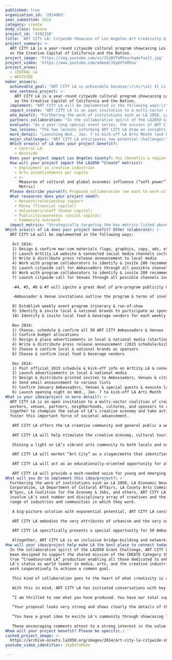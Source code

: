 ```yaml
---
published: true
organization_id: '2014063'
year_submitted: 2014
category: create
body_class: banana
project_id: '4102158'
title: 'ART CITY LA: Citywide Showcase of Los Angeles Art Creativity & Culture'
project_summary: >-
  ART CITY LA is a year-round citywide cultural program showcasing Los Angeles
  as the Creative Capital of California and the Nation.
project_image: 'https://img.youtube.com/vi/JVyDVToMVoo/hqdefault.jpg'
project_video: 'https://www.youtube.com/embed/JVyDVToMVoo'
project_areas:
  - CENTRAL LA
  - WESTSIDE
maker_answers:
  achievable_goal: "ART CITY LA is achievable because:\r\n\r\n1) It is a multi-level solution based on 30 years of experience in the arts, entertainment, communications, media, interactive, and live events world. It is predicated on the vision that the best way to impact the CREATE metrics is to stimulate the creative economy and the best way to do this is generating exposure for LA as a creative city and the best way to achieve that is through an integrated approach that is one part community cultural development and one part creative marketing.\r\n\r\n2) It has a meticulous plan of strategic implementation that outlines every facet of the program execution including marketing, PR, event design, production and management, venue assessment, staging, AV, booking, vendors, staff, talent, schedules, budget, and reporting. Please see our answer to WHAT WILL YOU DO TO IMPLEMENT THIS IDEA/PROJECT? which enumerates a three-month step-by-step ramp-up phase.\r\n\r\n3) It is guided by an experienced creative leader who has spearheaded and helped guide a diverse spectrum of productions and campaigns for global brands and renowned artists, designers, authors, educators, and scientists, as well as being the force behind numerous independent arts and cultural events, projects and programs.\r\n\r\n4) Marketing LA as The Creative Capital of California and the Nation, the Art City LA brand is a promise of what LA offers and what it aspires to be, one that establishes a strong civic identity, helping outsiders recognize LA and attract people to it while building community unity and promoting civic pride.\r\n\r\n5) Headlined by the tastemakers who give LA its creative personality, ART CITY LA will establish a new tradition that strengthens and nurtures the collaborative culture of the city in ways that can change perceptions significantly and built connections that lead to increased cross-sector innovation.\r\n\r\n6) In contrast to piecemeal solutions comprising just one or two organizations, ART CITY LA embraces mass collaboration as a true “Crowdsourced LA” production involving 50 ambassadors, 50 venues and multiple partners working together for a common cause and part of a larger whole. The combined effect casts a wider net for an impact that is greater than the sum of its parts. The more people activated, the more the word spreads and the more free publicity LA receives. Altogether, ART CITY LA offers more “bang for the buck” to do more with $100,000 to enliven an entire city than any other project can."
  one_sentence_project: >-
    ART CITY LA is a year-round citywide cultural program showcasing Los Angeles
    as the Creative Capital of California and the Nation.
  implement: "ART CITY LA will be implemented in the following ways:\r\n\r\nOct 2014:\r\n1) Design & confirm mar-com materials (logo, graphics, copy, ads, etc.)\r\n2) Launch ArtCity.LA website & connected social media channels including Facebook (facebook.com/ArtCityLA) & Twitter (twitter.com/ArtCityLA)\r\n3) Write & distribute press release announcement to local media\r\n4) Work with program collaborators to identify & invite 200 recommended LA creatives to submit interest in being one of 50 ART CITY LA Ambassadors\r\n5) Launch citywide call for Ambassadors through all possible channels inviting qualified LA creatives to submit interest as well\r\n6) Work with program collaborators to identify & invite 200 recommended LA venues to submit interest in becoming one of 50 ART CITY LA Venues\r\n7) Launch citywide call for Venues through all possible channels inviting qualified LA venues to submit interest as well.\r\n\r\n-#4, #5, #6 & #7 will ignite a great deal of pre-program publicity & buzz throughout the LA creative community & beyond.\r\n\r\n-Ambassador & Venue invitations outline the program & terms of involvement including pre & day-of event responsibilities (Ambassador: ongoing social media promotion, 2-hr appearance with 30-min presentation & bringing 25+ guests. Venue: ongoing social media promotion and hosting of 3-hr event) & require statement of commitment & intent.\r\n\r\n8) Establish weekly event program itinerary & run-of-show\r\n9) Identify & invite local & national brands to participate as sponsors\r\n10) Identify & invite local food & beverage vendors for each weekly event\r\n\r\nNov 2014:\r\n1) Choose, schedule & confirm all 50 ART CITY Ambassadors & Venues\r\n2) Confirm budget allocations\r\n3) Design & place advertisements in local & national media (starting Dec. 2014)\r\n4) Write & distribute press release announcement (2015 schedule/kick-off)\r\n5) Choose & confirm local & national brands as sponsors\r\n6) Choose & confirm local food & beverage vendors\r\n\r\nDec 2014:\r\n1) Post official 2015 schedule & kick-off info on ArtCity.LA & connected social media channels\r\n2) Launch advertisements in local & national media\r\n3) Design & distribute printed invites to Ambassadors, Venues & citywide locations\r\n4) Send email announcement to various lists\r\n5) Confirm January Ambassadors, Venues & special guests & execute launch day rehearsal\r\n6) Launch opening night on Wed., Jan. 7 to kick-off LA Arts Month"
  impact_create: "ART CITY LA is an open invitation to a multi-sector coalition of creative workers, venues, partners, neighborhoods, cultures, and sponsors to come together to champion the value of LA’s creative economy and take action to foster this important force of societal advancement. \r\n\r\nART CITY LA offers the LA creative community and general public a welcoming platform for more of the expression and recognition it deserves by connecting the widest possible mix of artists, partners, venues, neighborhoods, and cultures in a participatory activation involving LA’s vast number and disciplinary array of creatives and the broad range of industries and communities in which they work.\r\n\r\nART CITY LA will help stimulate the creative economy, cultural tourism, and an international reputation by increasing awareness and support the numerous and diverse industries and creative workers that comprise LA's creative economy, inspiring a citywide activation for the advancement of the arts and economy, and ultimately, helping stimulate innovation and create jobs, as well as social and cultural benefits, by way of creative education and professions.\r\n\r\nShining a light on LA’s vibrant arts community to both locals and national and international visitors, ART CITY LA will recognize Los Angeles’ status as America’s Artist Super City in a way that amplifies the financial and social impact of its creative industries and practitioners and promotes creativity as fundamental to economic growth and prosperity.\r\n\r\nART CITY LA will market “Art City” as a slogan/motto that identifies LA as The Creative Capital of California and the Nation, one that says LA is a dynamic place to create, live, work, learn, and connect and speaks volumes about it as a great, livable, thriving center of art, creativity, and culture.\r\n\r\nART CITY LA will act as an educationally-oriented opportunity for all cultures and communities to access and gain entry into the full range of creative industries as a vocation, one that promotes the premise that creativity is an essential ingredient to a successful workforce and justifies increased emphasis on creative economy career paths through technical and university institutions. \r\n\r\nART CITY LA will provide a much-needed voice for young and emerging artists and their constituents to gain additional exposure outside of more traditional methods and help them build careers and livelihoods across for-profit, nonprofit, public and community arenas."
  who_benefit: "Furthering the work of institutions such as LA 2050, LA Economic Development Corporation, LA Department of Cultural Affairs, LA County Arts Commission, LA N’Sync, LA Coalition for the Economy & Jobs, and others, ART CITY LA will involve LA’s vast number and disciplinary array of creatives and the broad range of industries and communities in which they work. \r\n\r\nA big-picture solution with exponential potential, ART CITY LA constitutes the ultimate mash-up of artists, entrepreneurs, brands, venues, neighborhoods, cultures, companies, investors, and institutions–all connected by a common goal of making LA a globally recognized center of creative excellence.\r\n\r\nART CITY LA embodies the very attributes of urbanism and the very nature of art and creativity. The arts have a special role in providing inspiration to all people. Therefore, ART CITY LA recognizes that it is not only artists and those involved in the creative economy that are creative but that creativity can come from anyone who addresses issues in an inventive way. Grounded in the philosophy that we can all make the extraordinary happen if given the chance, ART CITY LA is a place where everyone can express their potential which is harnessed and promoted for the common good. When these expressions combine, they create an innovation ecosystem–a synergistic relationship between people and place that facilitates idea generation and accelerates commercialization.\r\n\r\nART CITY LA specifically presents a special opportunity for 50 Ambassadors and Venues to further their work as thought-leaders dedicated to strengthening LA’s creative brand. Being chosen is recognition of individual creativity and support of the local creative community. Not only is this a chance to spotlight their unique talents, ideas and contributions, it is also where they can help shape the things that make LA such a desirable place to be. For LA, this is a way to publicly thank and promote those entrepreneurs who are helping it move up the value chain of global competitiveness by growing the jobs, firms and networks that drive broad-based prosperity.\r\n\r\nAltogether, ART CITY LA is an inclusive bridge-building and networking platform that encourages the broad cross-sector partnerships that are crucial to generating momentum and support for the creative economy, one that engenders the kind of open innovation that can forge new and more extensive relationships and collaborations and strengthen LA’s position as America's Artist SuperCity."
  partners_collaboration: "In the collaborative spirit of the LA2050 Grant Challenge, ART CITY LA has been designed to support the shared mission of the CREATE Category through a true “Crowdsourced LA” production enabling all those dedicated to enhancing LA’s status as world leader in media, arts, and the creative industries to work cooperatively to achieve a common goal. \r\n\r\nThis kind of collaboration goes to the heart of what creativity is all about. Like jazz, often heralded as the epitome of complex collaborative practice, ART CITY LA is a synergistic, wise, resonant, and connected way to share ideas, pool resources, mobilize assets, and tap greater sources of intelligence to spur productive, inclusive, and sustainable economic development.\r\n\r\nWith this in mind, ART CITY LA has initiated conversations with key players such as LA's Cultural Affairs Department, LAEDC, and Center for Cultural Innovation to invite their involvement in this strategic alliance, communicating how ART CITY LA supports their work and that we are all on the same team. The response has been positive:\r\n\r\n“I am thrilled to see what you have produced. You have our total support on what you are doing as this is exactly what we want to see happen here in LA.” -Amy Amsterdam, Innovate in Los Angeles\r\n\r\n“Your proposal looks very strong and shows clearly the details of the program. I'm sorry we could not participate as a direct partner in the application, but the project is a wonderful idea. Our new GM who started yesterday very much likes it, and as you note, we should discuss this further and see how we can assist.\" -Andrew Kasdin, DCA\r\n\r\n“You have a great idea to excite LA's community through showcasing local artists. As you astutely observed, this is also one of the aims of CCI. Unfortunately, with such short lead time, it would be difficult to get involved on our end. I wish you success in finding an institutional partner and hope you'll keep us updated on your progress. If your project is awarded, let me know as that may provide another opportunity for partnership in promoting your program far and wide.” -Angie Kim, Center for Cultural Innovation\r\n\r\nThese encouraging comments attest to a strong interest in the value of a global program such as ART CITY LA, which if chosen as an LA2050 Grant Challenge winner will offer these institutions and others full opportunity to participate in empowering LA County residents to harness their creativity by fostering entrepreneurship, cultural diversity, and inclusivity."
  evaluate: "As a year-long special event series, the success of ART CITY LA requires careful planning, execution and diligence, one guided by a strategic plan that provides a blueprint describing clearly defined strategies, goals, opportunities, and directions as well as the use of key tools to effectively measure and strengthen its activities, address areas for improvement, and move the program forward to new accomplishments.\r\n\r\nData capture will be crucial for big-picture assessment as well as for the all-important advance, and ongoing, processes involved. At the end of the day, every event is all about numbers. Data will help us evaluate each event after its conclusion and make adjustments for the next. Data will also play a major role in how ART CITY LA calculates its impact on CREATE category metrics and its overall Return On Investment (ROI).\r\n\r\nEinstein said: “Everything that can be counted does not necessarily count; everything that counts cannot necessarily be counted.” This holds true for ART CITY LA’s ROI, which as discussed in HOW WILL YOUR PROJECT IMPACT THE LA2050 \"CREATE\" METRICS? comprises both a hard metric and soft metric to form a far more powerful and accurate way to measure performance that encompasses return on objectives, impression, engagement, awareness, and opportunity, all of which will enable ART CITY LA to prove campaign impact when it’s not possible or feasible to tie them directly to sales.\r\n\r\nSpecifically, ART CITY LA will measure success through these seven metrics:\r\n1.\tParticipant feedback\r\n2.\tAttendee satisfaction\r\n3.\tMedia mentions and publicity\r\n4.\tSocial Media friends/fans/followers\r\n5.\tEvent attendance (type, amount, quality)\r\n6.\tAbility to get LA 2050 CREATE messages across\r\n7.\tEconomic impact: business leads/increased sales/return customers\r\n\r\nIn addition to social tools such as Facebook and Twitter, ART CITY LA will use two key online solutions for this evaluation:\r\n\r\n1) Eventbrite.com offers everything we need to promote our events, collect and manage registrations, manage event entry, track attendance, and collect names and email addresses.\r\n\r\n2) Neighborland will be potentially integrated into the ArtCity.LA website to provide powerful engagement and collaborative capabilities that enable us to generate the kind of connectivity, networking, crowdsourcing, and relationship-building that spreads awareness, guides breakthroughs and accelerates possibilities. Please visit http://neighborland.com for more details."
  two_lessons: "The two lessons informing ART CITY LA draw on insights from key initiatives and reports such as Los Angeles: America’s Artist SuperCity, The Otis Report on the Creative Economy of the Los Angeles Region, LA CREATES: Supporting the Creative Economy in Los Angeles, and Innovate Los Angeles. All make clear the profound importance of the creative industries to our region’s economic health and suggest a variety of recommendations for developing them in order to create a high quality of life for all Angeleno’s.\r\n\r\nART CITY LA offers a creative, strategic, comprehensive, and integrated solution to these goals and challenges. There have now been enough panels convened, reports written, evidence gathered, and arguments made for supporting, promoting, and growing LA’s creative sector. Now it is time to take the next step and put an activation in motion that embodies the essence of art and creativity and captures the imagination and participatory energy of the widest audience in the most efficient and ingenious ways, one that implements a balanced engagement process through a combination of online and offline efforts that leverage the creative community’s input and involves diverse groups of people through experiences that educate, elevate, and inspire; one that is:\r\n\r\n1)  Event-driven: Live events are essential for bringing people together in meaningful face-to-face encounters that create the kind of emotional experiences that empower learning, community, networking, and bridge-building. Yet, it is clear that another festival or conference is not enough to create the conditions that can make creativity a powerful new connective tissue with long-lasting effects. What is needed is:\r\n\r\n2) Consistency–the only way to activate the sheer amount and wide array of people, cultures, neighborhoods, venues, and communities and make the type of impact required. ART CITY LA’s year-round citywide program is based on the understanding that consistent networking activity is a fundamental, continuing function of any future creative economy support system. Highlighting the middle of the week, ART CITY LA’s ongoing Wednesday night series becomes \"Art’s Night Out\" – a special ritual that grounds people in regularity, giving them a sense of belonging and identifying with the familiar and known, something stable and predictable yet with the chance for change and choice, one with a high-level of social engagement that encourages them to give back and take responsibility for their city."
  more_detail: "Launching Wed., Jan. 7 to kick-off LA Arts Month (and held every Wed thereafter), ART CITY LA is a high-profile branding and marketing campaign spotlighting LA’s creative assets to spur economic growth, cultural tourism, and recognition as a premier destination of inspiration.\r\n\r\nWith an eclectic blend of talks, performance, and networking, ART CITY LA is where LA's art, creativity and culture comes alive across 50 weekly events curated by The City’s top artists, designers, innovators, and tastemakers at notable venues around the city, one representing a massive crowdsourced “Best Of” sampling of LA’s creative culture branded and marketed in ways that encourage the exploration and appreciation of every facet of The City as a work of art."
  major_challenges: "ART CITY LA anticipates two potential challenges:\r\n\r\n1) Weekly events will become so popular that attendance increases rapidly and outpaces the capacity of scheduled venues.\r\n\r\n2) As attendance increases, so do food, beverage, and staff costs.\r\n\r\nThere are a number of reasons these events will be popular:\r\n-They will take place on Wednesday evenings\r\n-They are free and offer free food and beverages\r\n-They are artistic, innovative, hip, creative, and cool\r\n-They will involved a wide variety of strategic alliances\r\n-They will be promoted using powerful viral marketing techniques\r\n\r\nTherefore, if we conservatively anticipate a minimum of 50 attendees for week one, and as a result of exponential growth from a combination of continued advertising/marketing, return customers, positive word-of-mouth, etc., can reasonably expect attendance to increase in gradual increments with each successive week by an average of 10 people, then we should have 540 attendees by week 50 and a yearly total of 14,750. If attendance increases by 15 people each week, that yearly total increases to 20,880.\r\n\r\nConcurrently, the more attendees, the more food, beverages, and staff will be required, thereby utilizing a larger portion of the budget than anticipated or feasible.\r\n\r\nThese challenges can be prevented/resolved by:\r\n1) Booking larger and larger venues for each successful month in quarterly fashion, making jumps in capacity from 50-200 (first quarter) to 200-350 (second quarter) to 350-500 (third quarter) to 500+ (fourth quarter). This approach gives us sufficient time for advance planning yet offers flexibility if we underestimate or overestimate demand. \r\n2) Careful monitoring of attendance trends\r\n3) Requiring RSVP’s to provide an estimated attendee count using Eventbrite, an online tool for collecting and managing registrations and tracking attendance. Though not 100% accurate because these free and frequent events entail a less binding commitment, RSVP’s (which do not guarantee entry but is by a first come, first serve basis) will give us a relatively accurate sense of tracking potential increased or decreased attendance. Additionally, a check in table for managing event entry will prevent us from going over venue capacity.\r\n\r\n4) In terms of increased food, beverage, and staffing costs, we will budget accordingly and work to insure generous beverage sponsorship deals.\r\n\r\nOther options to consider:\r\n-Instituting a door charge\r\n-Shifting to a bi-weekly schedule"
  Which area(s) of LA does your project benefit?:
    - Central LA
    - Westside
  Does your project impact Los Angeles County?: Yes (benefits a region of LA County)
  How will your project impact the LA2050 “Create” metrics?:
    - Employment in creative industries
    - Arts establishments per capita
    - >-
      Measures of cultural and global economic influence (“soft power”) (Dream
      Metric)
  Please describe yourself: Proposed collaboration (we want to work with partners!)
  What resources does your project need?:
    - Network/relationship support
    - Money (financial capital)
    - Volunteers/staff (human capital)
    - Publicity/awareness (social capital)
    - Community outreach
  impact_metrics: "Strategically targeting the key metrics listed above, ART CITY LA is a program designed to not only make an impact on the creative bottom line in 2015 but one that continues to do so through 2050. This impact is measured by both qualitative and quantitative evaluations in the lives of LA citizens, a Quality of Life (QOL) made up of a wide range of factors that speak to a new definition of urban development that embraces the full range of social, economic, environmental and civic dimensions of cities and confirms research demonstrating that it is not successful economies that are a prerequisite for QOL but that QOL is prerequisite for successful economies.\r\n\r\nHere, ART CITY LA’s high-quality programming promises a long-term solution for creating the social currency that is so important to the fabric and health of the communities in which people want to live, work and lead meaningful lives. This new economy equation elevates the primacy of social capital to LA’s status as a creative capital to reveal a natural symbiosis between greater creative industry employment, more thriving arts establishments, increased cultural tourism and higher degrees of global influence and prestige and the flourishing of those high-touch, human-centered, experiential lifestyle essentials which contribute to social progress in more holistic and psychological terms than only the economic indicator of gross domestic product (GDP). \r\n\r\nSuch a creative blending of hard and soft attributes is not only central to defining, honoring and preserving LA’s local identity, it also sets the stage for what the good life is really all about. But this can’t be achieved through slogans and advertising alone. While branding and marketing play an important role, they will ring hollow and fall short unless indigenously cultivated from the grassroots up. By simultaneously promoting LA’s creative brand while strengthening its creative community, ART CITY LA’s year-round festival of showcase events offers LA a balanced solution for increasing exposure, employment, revenue, tourism, publicity, social engagement, civic pride, and good times for all. As a result, LA can expect that more creative people will vacation and relocate here, more creative companies will base themselves here, and more of its creative talent pool will stay here. The total effect is guaranteed to ignite the socio-economic growth so necessary to the metrics of every LA2050 category and the quality of life of all Angeleno’s."
Which area(s) of LA does your project benefit? Other (elaborate): |-
  ART CITY LA will be implemented in the following ways:
   
   Oct 2014:
   1) Design & confirm mar-com materials (logo, graphics, copy, ads, etc.)
   2) Launch ArtCity.LA website & connected social media channels including Facebook (facebook.com/ArtCityLA) & Twitter (twitter.com/ArtCityLA)
   3) Write & distribute press release announcement to local media
   4) Work with program collaborators to identify & invite 200 recommended LA creatives to submit interest in being one of 50 ART CITY LA Ambassadors
   5) Launch citywide call for Ambassadors through all possible channels inviting qualified LA creatives to submit interest as well
   6) Work with program collaborators to identify & invite 200 recommended LA venues to submit interest in becoming one of 50 ART CITY LA Venues
   7) Launch citywide call for Venues through all possible channels inviting qualified LA venues to submit interest as well.
   
   -#4, #5, #6 & #7 will ignite a great deal of pre-program publicity & buzz throughout the LA creative community & beyond.
   
   -Ambassador & Venue invitations outline the program & terms of involvement including pre & day-of event responsibilities (Ambassador: ongoing social media promotion, 2-hr appearance with 30-min presentation & bringing 25+ guests. Venue: ongoing social media promotion and hosting of 3-hr event) & require statement of commitment & intent.
   
   8) Establish weekly event program itinerary & run-of-show
   9) Identify & invite local & national brands to participate as sponsors
   10) Identify & invite local food & beverage vendors for each weekly event
   
   Nov 2014:
   1) Choose, schedule & confirm all 50 ART CITY Ambassadors & Venues
   2) Confirm budget allocations
   3) Design & place advertisements in local & national media (starting Dec. 2014)
   4) Write & distribute press release announcement (2015 schedule/kick-off)
   5) Choose & confirm local & national brands as sponsors
   6) Choose & confirm local food & beverage vendors
   
   Dec 2014:
   1) Post official 2015 schedule & kick-off info on ArtCity.LA & connected social media channels
   2) Launch advertisements in local & national media
   3) Design & distribute printed invites to Ambassadors, Venues & citywide locations
   4) Send email announcement to various lists
   5) Confirm January Ambassadors, Venues & special guests & execute launch day rehearsal
   6) Launch opening night on Wed., Jan. 7 to kick-off LA Arts Month
What is your idea/project in more detail?: >-
  ART CITY LA is an open invitation to a multi-sector coalition of creative
  workers, venues, partners, neighborhoods, cultures, and sponsors to come
  together to champion the value of LA’s creative economy and take action to
  foster this important force of societal advancement. 
   
   ART CITY LA offers the LA creative community and general public a welcoming platform for more of the expression and recognition it deserves by connecting the widest possible mix of artists, partners, venues, neighborhoods, and cultures in a participatory activation involving LA’s vast number and disciplinary array of creatives and the broad range of industries and communities in which they work.
   
   ART CITY LA will help stimulate the creative economy, cultural tourism, and an international reputation by increasing awareness and support the numerous and diverse industries and creative workers that comprise LA's creative economy, inspiring a citywide activation for the advancement of the arts and economy, and ultimately, helping stimulate innovation and create jobs, as well as social and cultural benefits, by way of creative education and professions.
   
   Shining a light on LA’s vibrant arts community to both locals and national and international visitors, ART CITY LA will recognize Los Angeles’ status as America’s Artist Super City in a way that amplifies the financial and social impact of its creative industries and practitioners and promotes creativity as fundamental to economic growth and prosperity.
   
   ART CITY LA will market “Art City” as a slogan/motto that identifies LA as The Creative Capital of California and the Nation, one that says LA is a dynamic place to create, live, work, learn, and connect and speaks volumes about it as a great, livable, thriving center of art, creativity, and culture.
   
   ART CITY LA will act as an educationally-oriented opportunity for all cultures and communities to access and gain entry into the full range of creative industries as a vocation, one that promotes the premise that creativity is an essential ingredient to a successful workforce and justifies increased emphasis on creative economy career paths through technical and university institutions. 
   
   ART CITY LA will provide a much-needed voice for young and emerging artists and their constituents to gain additional exposure outside of more traditional methods and help them build careers and livelihoods across for-profit, nonprofit, public and community arenas.
What will you do to implement this idea/project?: >-
  Furthering the work of institutions such as LA 2050, LA Economic Development
  Corporation, LA Department of Cultural Affairs, LA County Arts Commission, LA
  N’Sync, LA Coalition for the Economy & Jobs, and others, ART CITY LA will
  involve LA’s vast number and disciplinary array of creatives and the broad
  range of industries and communities in which they work. 
   
   A big-picture solution with exponential potential, ART CITY LA constitutes the ultimate mash-up of artists, entrepreneurs, brands, venues, neighborhoods, cultures, companies, investors, and institutions–all connected by a common goal of making LA a globally recognized center of creative excellence.
   
   ART CITY LA embodies the very attributes of urbanism and the very nature of art and creativity. The arts have a special role in providing inspiration to all people. Therefore, ART CITY LA recognizes that it is not only artists and those involved in the creative economy that are creative but that creativity can come from anyone who addresses issues in an inventive way. Grounded in the philosophy that we can all make the extraordinary happen if given the chance, ART CITY LA is a place where everyone can express their potential which is harnessed and promoted for the common good. When these expressions combine, they create an innovation ecosystem–a synergistic relationship between people and place that facilitates idea generation and accelerates commercialization.
   
   ART CITY LA specifically presents a special opportunity for 50 Ambassadors and Venues to further their work as thought-leaders dedicated to strengthening LA’s creative brand. Being chosen is recognition of individual creativity and support of the local creative community. Not only is this a chance to spotlight their unique talents, ideas and contributions, it is also where they can help shape the things that make LA such a desirable place to be. For LA, this is a way to publicly thank and promote those entrepreneurs who are helping it move up the value chain of global competitiveness by growing the jobs, firms and networks that drive broad-based prosperity.
   
   Altogether, ART CITY LA is an inclusive bridge-building and networking platform that encourages the broad cross-sector partnerships that are crucial to generating momentum and support for the creative economy, one that engenders the kind of open innovation that can forge new and more extensive relationships and collaborations and strengthen LA’s position as America's Artist SuperCity.
How will your idea/project help make LA the best place to connect today? In LA2050?: >-
  In the collaborative spirit of the LA2050 Grant Challenge, ART CITY LA has
  been designed to support the shared mission of the CREATE Category through a
  true “Crowdsourced LA” production enabling all those dedicated to enhancing
  LA’s status as world leader in media, arts, and the creative industries to
  work cooperatively to achieve a common goal. 
   
   This kind of collaboration goes to the heart of what creativity is all about. Like jazz, often heralded as the epitome of complex collaborative practice, ART CITY LA is a synergistic, wise, resonant, and connected way to share ideas, pool resources, mobilize assets, and tap greater sources of intelligence to spur productive, inclusive, and sustainable economic development.
   
   With this in mind, ART CITY LA has initiated conversations with key players such as LA's Cultural Affairs Department, LAEDC, and Center for Cultural Innovation to invite their involvement in this strategic alliance, communicating how ART CITY LA supports their work and that we are all on the same team. The response has been positive:
   
   “I am thrilled to see what you have produced. You have our total support on what you are doing as this is exactly what we want to see happen here in LA.” -Amy Amsterdam, Innovate in Los Angeles
   
   “Your proposal looks very strong and shows clearly the details of the program. I'm sorry we could not participate as a direct partner in the application, but the project is a wonderful idea. Our new GM who started yesterday very much likes it, and as you note, we should discuss this further and see how we can assist." -Andrew Kasdin, DCA
   
   “You have a great idea to excite LA's community through showcasing local artists. As you astutely observed, this is also one of the aims of CCI. Unfortunately, with such short lead time, it would be difficult to get involved on our end. I wish you success in finding an institutional partner and hope you'll keep us updated on your progress. If your project is awarded, let me know as that may provide another opportunity for partnership in promoting your program far and wide.” -Angie Kim, Center for Cultural Innovation
   
   These encouraging comments attest to a strong interest in the value of a global program such as ART CITY LA, which if chosen as an LA2050 Grant Challenge winner will offer these institutions and others full opportunity to participate in empowering LA County residents to harness their creativity by fostering entrepreneurship, cultural diversity, and inclusivity.
Whom will your project benefit? Please be specific.: ''
cached_project_image: >-
  https://archive-assets.la2050.org/images/2014/art-city-la-citywide-showcase-of-los-angeles-art-creativity-culture/img.youtube.com/vi/JVyDVToMVoo/hqdefault.jpg
youtube_video_identifier: JVyDVToMVoo

---
```

